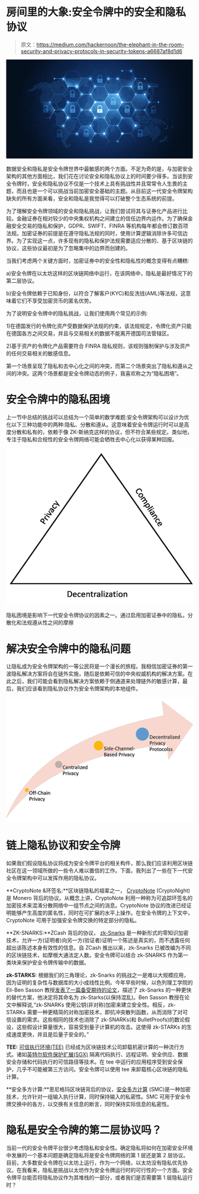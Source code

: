 # 房间里的大象:安全令牌中的安全和隐私协议

> 原文：<https://medium.com/hackernoon/the-elephant-in-the-room-security-and-privacy-protocols-in-security-tokens-a6687af8d1d6>

![](img/165717a1502490a169e7bcee5ffbc6c8.png)

数据安全和隐私是安全令牌世界中最敏感的两个方面。不足为奇的是，与加密安全架构的其他方面相比，我们花在讨论安全和隐私协议上的时间要少得多。当谈到安全令牌时，安全和隐私协议不仅是一个技术上具有挑战性并且常常令人生畏的主题，而且也是一个可以挑战当前加密安全基础的主题。从目前这一代安全令牌架构缺失的所有方面来看，安全和隐私是我觉得可以打破整个生态系统的前提。

为了理解安全令牌领域的安全和隐私挑战，让我们尝试将其与证券化产品进行比较。金融证券在相对较少的中央集权机构之间建立的信任边界内运作。为了确保金融安全交易的隐私和保护，GDPR、SWIFT、FINRA 等机构每年都会修订数百项法规。加密证券的前提是在遵守隐私法规的同时，使用计算逻辑消除许多可信边界。为了实现这一点，许多现有的隐私和保护法规需要适应分散的、基于区块链的协议，这些协议最初是为了忽略集中的边界而创建的。

当我们考虑两个关键方面时，加密证券中的安全性和隐私性的概念变得有点糟糕:

a)安全令牌在以太坊这样的区块链网络中运行，在该网络中，隐私是最好情况下的第二层协议。

b)安全令牌依赖于已知身份，以符合了解客户(KYC)和反洗钱(AML)等法规，这意味着它们不享受加密货币的匿名优势。

为了说明安全令牌中的隐私挑战，让我们使用两个常见的示例:

1)在德国发行的令牌化资产受数据保护法规的约束，该法规规定，令牌化资产只能在德国各方之间交易，并且与交易相关的数据不能离开德国司法管辖区。

2)基于资产的令牌化产品需要符合 FINRA 隐私规则，该规则强制保护与涉及资产的任何交易相关的敏感信息。

第一个场景呈现了隐私和去中心化之间的冲突，而第二个场景突出了隐私和遵从之间的冲突。这两个场景都是安全令牌动态的例子，我喜欢称之为“隐私困境”。

# 安全令牌中的隐私困境

上一节中总结的挑战可以总结为一个简单的数学难题:安全令牌架构可以设计为优化以下三种功能中的两种:隐私、分散和遵从。这意味着安全令牌运行时可以是高度分散和私有的，依赖于像 ZK-斯纳克这样的协议，但不符合某些规定。类似地，专注于隐私和合规性的安全令牌网络可能会牺牲去中心化以获得某种回报。

![](img/99398dff0bc0a0823fe30612eb4541d9.png)

隐私困境是影响下一代安全令牌协议的因素之一。通过启用加密证券中的隐私，分散化和法规遵从性之间的摩擦

# 解决安全令牌中的隐私问题

让隐私成为安全令牌架构的一等公民将是一个漫长的旅程。我相信加密证券的第一波隐私解决方案将会在链外实施，随后是依赖可信的中央权威机构的解决方案。在此之后，我们可能会看到隐私解决方案依赖于侧通道来处理链外的敏感计算，最后，我们应该看到隐私协议作为安全令牌架构的本地组件。

![](img/fbd09b18c1881ef8db82d7306c4850e9.png)

# 链上隐私协议和安全令牌

如果我们假设隐私协议将成为安全令牌平台的相关构件，那么我们应该利用区块链社区在这一领域所做的一些令人难以置信的工作。下面，我列出了一些在下一代安全令牌架构中可以发挥作用的隐私协议。

**CryptoNote &环签名:**区块链隐私的祖辈之一， [CryptoNote](https://downloads.getmonero.org/whitepaper_annotated.pdf) (CryptoNight)是 Monero 背后的协议。从概念上讲，CryptoNote 利用一种称为可追踪环签名的加密技术来混淆分散网络中一组节点之间的消息。CryptoNote 协议的改进已经证明能够产生高度的匿名性，同时在可扩展的水平上操作。在安全令牌的上下文中，CryptoNote 可用于加强安全令牌交换的特定部分的隐私。

**ZK-SNARKS:**ZCash 背后的协议， [zk-Snarks](https://eprint.iacr.org/2013/879.pdf) 是一种新形式的零知识加密技术，允许一方(证明者)向另一方(验证者)证明一个陈述是真实的，而不透露任何超出该陈述本身有效性的信息。自 ZCash 推出以来，zk-Snarks 已被改编为不同的区块链技术，如摩根大通法定人数。安全令牌可以结合 zk-SNARKS 作为第一类块来保护安全令牌传输中的数据。

**zk-STARKS:** 根据我们的三角理论，zk-Snarks 的挑战之一是难以大规模应用，因为证明的复杂性与数据库的大小成线性比例。今年早些时候，以色列理工学院的 Eli-Ben Sasson 教授[发表了一篇备受期待的论文](https://eprint.iacr.org/2018/046)，描述了 zk-Snarks 的一种更快的替代方案，他决定将其命名为 zk-Starks(以保持混乱)。Ben Sasson 教授在论文中解释说,“zk-SNARKs 使用公钥(非对称)加密来建立安全性。相反，zk-STARKs 需要一种更精简的对称加密技术，即抗冲突散列函数，从而消除了对可信设置的需求。这些相同的技术也消除了 zk-SNARKs(和 BulletProofs)的数论假设，这些假设计算量很大，容易受到量子计算机的攻击。这使得 zk-STARKs 的生成速度更快，并且是后量子安全的。”

**TEE:** [可信执行环境(TEE)](https://ieeexplore.ieee.org/document/7345265/) 已经成为区块链技术公司卸载机密计算的一种流行方式。诸如[英特尔软件保护扩展(SGX)](https://software.intel.com/en-us/sgx/details) 隔离代码执行、远程证明、安全供应、数据安全存储和代码执行的可信路径等技术。在 tee 中运行的应用程序受到安全保护，几乎不可能被第三方访问。安全令牌可以使用 tee 来卸载核心区块链的隐私计算。

**安全多方计算:**恩尼格玛区块链背后的协议，[安全多方计算](https://en.wikipedia.org/wiki/Secure_multi-party_computation) (SMC)是一种加密技术，允许针对一组输入执行计算，同时保持输入的私密性。SMC 可用于安全令牌交换中的各方，以交换有关信息的断言，同时保持实际信息的私密性。

# 隐私是安全令牌的第二层协议吗？

当前一代的安全令牌平台很少考虑隐私和安全性。确定隐私将如何在加密安全环境中发展的一个基本问题是确定隐私将是安全令牌网络的第 1 层还是第 2 层协议。目前，大多数安全令牌在以太坊上运行，作为一个网络，以太坊没有隐私优先协议。在我看来，隐私是挑战以太坊作为安全令牌运行时的可行性的一个方面。安全令牌平台能否将隐私协议作为其堆栈的一部分，或者我们是否需要第 1 层隐私运行时？
